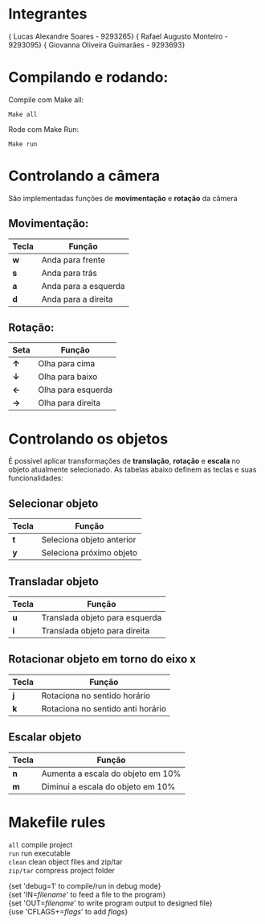 # Integrantes
{	Lucas Alexandre Soares		-	9293265}
{	Rafael Augusto Monteiro		-	9293095}
{	Giovanna Oliveira Guimarães	-	9293693}

# Compilando e rodando:

Compile com Make all:

```Make all```

Rode com Make Run:

```Make run```

# Controlando a câmera

São implementadas funções de __movimentação__ e __rotação__ da câmera

## Movimentação:

|Tecla|Função|
|-----|------|
|__w__|Anda para frente
|__s__|Anda para trás
|__a__|Anda para a esquerda
|__d__|Anda para a direita

## Rotação:

|Seta|Função
|-----|------|
|__↑__|Olha para cima|
|__↓__|Olha para baixo|
|__←__|Olha para esquerda|
|__→__|Olha para direita|

# Controlando os objetos

É possível aplicar transformações de __translação__, __rotação__ e __escala__ no objeto atualmente selecionado. As tabelas abaixo definem as teclas e suas funcionalidades:

## Selecionar objeto
Tecla|Função
-----|------|
__t__|Seleciona objeto anterior|
__y__|Seleciona próximo objeto|

## Transladar objeto
|Tecla|Função
|-----|------|
|__u__|Translada objeto para esquerda|
|__i__|Translada objeto para direita|

## Rotacionar objeto em torno do eixo x
|Tecla|Função|
|-----|------|
|__j__|Rotaciona no sentido horário|
|__k__|Rotaciona no sentido anti horário|

## Escalar objeto
|Tecla|Função|
|-----|------|
|__n__|Aumenta a escala do objeto em 10%|
|__m__|Diminui a escala do objeto em 10%|


# Makefile rules

`all` compile project  
`run` run executable  
`clean` clean object files and zip/tar  
`zip/tar` compress project folder  

{set \'debug=1\' to compile/run in debug mode}  
{set \'IN=*filename*\' to feed a file to the program}  
{set \'OUT=*filename*\' to write program output to designed file}  
{use \'CFLAGS+=*flags*\' to add *flags*}  
